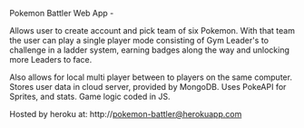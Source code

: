 Pokemon Battler Web App - 

Allows user to create account and pick team of six Pokemon.
With that team the user can play a single player mode consisting of Gym Leader's to challenge in a ladder system, earning badges along the way and unlocking more Leaders to face.

Also allows for local multi player between to players on the same computer.
Stores user data in cloud server, provided by MongoDB.
Uses PokeAPI for Sprites, and stats.  Game logic coded in JS.

Hosted by heroku at: http://pokemon-battler@herokuapp.com
